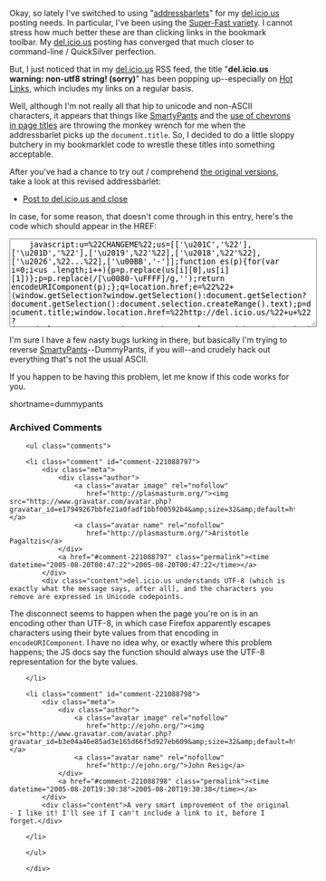Okay, so lately I've switched to using "[addressbarlets][addr]" for my [del.icio.us][] posting needs.  In particular, I've been using the [Super-Fast variety][superfast].  I cannot stress how much better these are than clicking links in the bookmark toolbar.  My [del.icio.us][] posting has converged that much closer to command-line / QuickSilver perfection.  

But, I just noticed that in my [del.icio.us][] RSS feed, the title "**del.icio.us warning: non-utf8 string! (sorry)**" has been popping up--especially on [Hot Links][hl], which includes my links on a regular basis.  

Well, although I'm not really all that hip to unicode and non-ASCII characters, it appears that things like [SmartyPants][] and the [use of chevrons in page titles][story] are throwing the monkey wrench for me when the addressbarlet picks up the `document.title`.  So, I decided to do a little sloppy butchery in my bookmarklet code to wrestle these titles into something acceptable.

After you've had a chance to try out / comprehend [the original versions][superfast], take a look at this revised addressbarlet:

* <a href="javascript:u=%22CHANGEME%22;us=[['\u201C','%22'],['\u201D','%22'],['\u2019',%22'%22],['\u2018',%22'%22],['\u2026',%22...%22],['\u00BB','-']];function es(p){for(var i=0;i<us.length;i++){p=p.replace(us[i][0],us[i][1])};p=p.replace(/[\u0080-\uFFFF]/g,'');return encodeURIComponent(p);};q=location.href;e=%22%22+(window.getSelection?window.getSelection():document.getSelection?document.getSelection():document.selection.createRange().text);p=document.title;window.location.href=%22http://del.icio.us/%22+u+%22?jump=doclose&#38;tags=%22+es(%22%s%22)+%22&#38;url=%22+es(q)+%22&#38;description=%22+es(p)+%22&#38;extended=%22+es('%22'+e+'%22').replace(/ /g,%22+%22);">Post to del.icio.us and close</a>

In case, for some reason, that doesn't come through in this entry, here's the code which should appear in the HREF:

<textarea rows="10" cols="65" name="code" class="javascript">
    javascript:u=%22CHANGEME%22;us=[['\u201C','%22'],['\u201D','%22'],['\u2019',%22'%22],['\u2018',%22'%22],['\u2026',%22...%22],['\u00BB','-']];function es(p){for(var i=0;i<us .length;i++){p=p.replace(us[i][0],us[i][1])};p=p.replace(/[\u0080-\uFFFF]/g,'');return encodeURIComponent(p);};q=location.href;e=%22%22+(window.getSelection?window.getSelection():document.getSelection?document.getSelection():document.selection.createRange().text);p=document.title;window.location.href=%22http://del.icio.us/%22+u+%22?jump=doclose&#38;tags=%22+es(%22%s%22)+%22&#38;url=%22+es(q)+%22&#38;description=%22+es(p)+%22&#38;extended=%22+es('%22'+e+'%22').replace(/ /g,%22+%22);</textarea>
	
I'm sure I have a few nasty bugs lurking in there, but basically I'm trying to reverse [SmartyPants][]--DummyPants, if you will--and crudely hack out everything that's not the usual ASCII.

If you happen to be having this problem, let me know if this code works for you.

[story]: http://www.365tomorrows.com/08/19/deo%e2%80%99s-hole/
[smartypants]: http://daringfireball.net/projects/smartypants/
[hl]: http://dev.upian.com/hotlinks/
[superfast]: http://ejohn.org/blog/super-fast-delicious-bookmarklet/
[del.icio.us]: http://del.icio.us
[addr]: http://naeblis.cx/rtomayko/2004/08/09/DeliciousAddresslets
<!--more-->
shortname=dummypants</us></textarea>

<div id="comments" class="comments archived-comments">
            <h3>Archived Comments</h3>
            
        <ul class="comments">
            
        <li class="comment" id="comment-221088797">
            <div class="meta">
                <div class="author">
                    <a class="avatar image" rel="nofollow" 
                       href="http://plasmasturm.org/"><img src="http://www.gravatar.com/avatar.php?gravatar_id=e17949267bbfe21a0fadf1bbf00592b4&amp;size=32&amp;default=http://mediacdn.disqus.com/1320279820/images/noavatar32.png"/></a>
                    <a class="avatar name" rel="nofollow" 
                       href="http://plasmasturm.org/">Aristotle Pagaltzis</a>
                </div>
                <a href="#comment-221088797" class="permalink"><time datetime="2005-08-20T00:47:22">2005-08-20T00:47:22</time></a>
            </div>
            <div class="content">del.icio.us understands UTF-8 (which is exactly what the message says, after all), and the characters you remove are expressed in Unicode codepoints.

The disconnect seems to happen when the page you're on is in an encoding other than UTF-8, in which case Firefox apparently escapes characters using their byte values from that encoding in `encodeURIComponent`. I have no idea why, or exactly where this problem happens; the JS docs say the function should always use the UTF-8 representation for the byte values.</div>
            
        </li>
    
        <li class="comment" id="comment-221088798">
            <div class="meta">
                <div class="author">
                    <a class="avatar image" rel="nofollow" 
                       href="http://ejohn.org/"><img src="http://www.gravatar.com/avatar.php?gravatar_id=b3e04a46e85ad3e165d66f5d927eb609&amp;size=32&amp;default=http://mediacdn.disqus.com/1320279820/images/noavatar32.png"/></a>
                    <a class="avatar name" rel="nofollow" 
                       href="http://ejohn.org/">John Resig</a>
                </div>
                <a href="#comment-221088798" class="permalink"><time datetime="2005-08-20T19:30:38">2005-08-20T19:30:38</time></a>
            </div>
            <div class="content">A very smart improvement of the original - I like it! I'll see if I can't include a link to it, before I forget.</div>
            
        </li>
    
        </ul>
    
        </div>
    